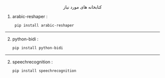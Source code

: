 <p align="center">کتابخانه های مورد نیاز</p>

1. arabic-reshaper :

        pip install arabic-reshaper
    
****
2.  python-bidi :

    ```sh
    pip install python-bidi
    ```
****
2. speechrecognition :

    ```sh
    pip install speechrecognition
    ```
